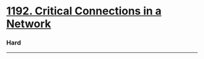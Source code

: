 # [1192. Critical Connections in a Network](https://leetcode.com/problems/critical-connections-in-a-network/)
### Hard 
---
